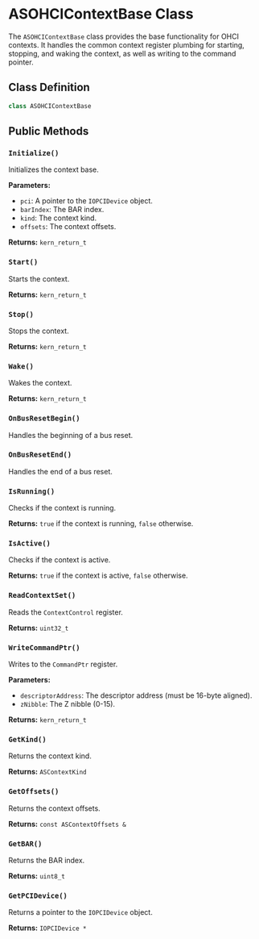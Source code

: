 # ASOHCIContextBase Class

The `ASOHCIContextBase` class provides the base functionality for OHCI contexts. It handles the common context register plumbing for starting, stopping, and waking the context, as well as writing to the command pointer.

## Class Definition

```cpp
class ASOHCIContextBase
```

## Public Methods

### `Initialize()`

Initializes the context base.

**Parameters:**

*   `pci`: A pointer to the `IOPCIDevice` object.
*   `barIndex`: The BAR index.
*   `kind`: The context kind.
*   `offsets`: The context offsets.

**Returns:** `kern_return_t`

### `Start()`

Starts the context.

**Returns:** `kern_return_t`

### `Stop()`

Stops the context.

**Returns:** `kern_return_t`

### `Wake()`

Wakes the context.

**Returns:** `kern_return_t`

### `OnBusResetBegin()`

Handles the beginning of a bus reset.

### `OnBusResetEnd()`

Handles the end of a bus reset.

### `IsRunning()`

Checks if the context is running.

**Returns:** `true` if the context is running, `false` otherwise.

### `IsActive()`

Checks if the context is active.

**Returns:** `true` if the context is active, `false` otherwise.

### `ReadContextSet()`

Reads the `ContextControl` register.

**Returns:** `uint32_t`

### `WriteCommandPtr()`

Writes to the `CommandPtr` register.

**Parameters:**

*   `descriptorAddress`: The descriptor address (must be 16-byte aligned).
*   `zNibble`: The Z nibble (0-15).

**Returns:** `kern_return_t`

### `GetKind()`

Returns the context kind.

**Returns:** `ASContextKind`

### `GetOffsets()`

Returns the context offsets.

**Returns:** `const ASContextOffsets &`

### `GetBAR()`

Returns the BAR index.

**Returns:** `uint8_t`

### `GetPCIDevice()`

Returns a pointer to the `IOPCIDevice` object.

**Returns:** `IOPCIDevice *`
